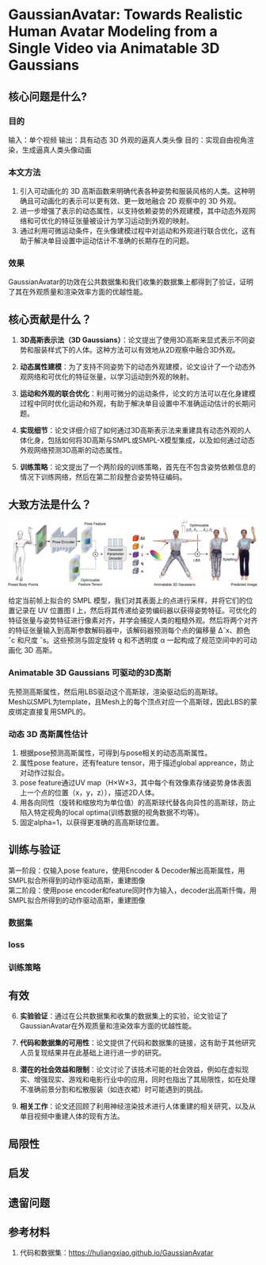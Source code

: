 # GaussianAvatar: Towards Realistic Human Avatar Modeling from a Single Video via Animatable 3D Gaussians

## 核心问题是什么?



### 目的

输入：单个视频
输出：具有动态 3D 外观的逼真人类头像
目的：实现自由视角渲染，生成逼真人类头像动画

### 本文方法

1. 引入可动画化的 3D 高斯函数来明确代表各种姿势和服装风格的人类。这种明确且可动画化的表示可以更有效、更一致地融合 2D 观察中的 3D 外观。
2. 进一步增强了表示的动态属性，以支持依赖姿势的外观建模，其中动态外观网络和可优化的特征张量被设计为学习运动到外观的映射。
3. 通过利用可微运动条件，在头像建模过程中对运动和外观进行联合优化，这有助于解决单目设置中运动估计不准确的长期存在的问题。 

### 效果

GaussianAvatar的功效在公共数据集和我们收集的数据集上都得到了验证，证明了其在外观质量和渲染效率方面的优越性能。

## 核心贡献是什么？

1.  **3D高斯表示法（3D Gaussians）**：论文提出了使用3D高斯来显式表示不同姿势和服装样式下的人体。这种方法可以有效地从2D观察中融合3D外观。

2.  **动态属性建模**：为了支持不同姿势下的动态外观建模，论文设计了一个动态外观网络和可优化的特征张量，以学习运动到外观的映射。

3.  **运动和外观的联合优化**：利用可微分的运动条件，论文的方法可以在化身建模过程中同时优化运动和外观，有助于解决单目设置中不准确运动估计的长期问题。

4.  **实现细节**：论文详细介绍了如何通过3D高斯表示法来重建具有动态外观的人体化身，包括如何将3D高斯与SMPL或SMPL-X模型集成，以及如何通过动态外观网络预测3D高斯的动态属性。

5.  **训练策略**：论文提出了一个两阶段的训练策略，首先在不包含姿势依赖信息的情况下训练网络，然后在第二阶段整合姿势特征编码。

## 大致方法是什么？

![](./assets/82d375fd34be9159c016cd90b45fa271_3_Figure_2_101110372.png)

给定当前帧上拟合的 SMPL 模型，我们对其表面上的点进行采样，并将它们的位置记录在 UV 位置图 I 上，然后将其传递给姿势编码器以获得姿势特征。可优化的特征张量与姿势特征进行像素对齐，并学会捕捉人类的粗糙外观。然后将两个对齐的特征张量输入到高斯参数解码器中，该解码器预测每个点的偏移量 Δˆx、颜色 ˆc 和尺度 ˆs。这些预测与固定旋转 q 和不透明度 α 一起构成了规范空间中的可动画化 3D 高斯。

### Animatable 3D Gaussians 可驱动的3D高斯

先预测高斯属性，然后用LBS驱动这个高斯球，渲染驱动后的高斯球。  
Mesh以SMPL为template，且Mesh上的每个顶点对应一个高斯球，因此LBS的蒙皮绑定直接复用SMPL的。  

### 动态 3D 高斯属性估计

1. 根据pose预测高斯属性，可得到与pose相关的动态高斯属性。  
2. 属性pose feature，还有feature tensor，用于描述global appreance，防止对动作过拟合。  
3. pose feature通过UV map（H×W×3，其中每个有效像素存储姿势身体表面上一个点的位置（x，y，z）），描述2D人体。  
4. 用各向同性（旋转和缩放均为单位值）的高斯球代替各向异性的高斯球，防止陷入特定视角的local optima(训练数据的视角数据不均等)。  
5. 固定alpha=1，以获得更准确的高高斯球位置。  

## 训练与验证

第一阶段：仅输入pose feature，使用Encoder & Decoder解出高斯属性，用SMPL拟合所得到的动作驱动高斯，重建图像  
第二阶段：使用pose encoder和feature同时作为输入，decoder出高斯忏悔，用SMPL拟合所得到的动作驱动高斯，重建图像  


### 数据集

### loss

### 训练策略

## 有效

6.  **实验验证**：通过在公共数据集和收集的数据集上的实验，论文验证了GaussianAvatar在外观质量和渲染效率方面的优越性能。

7.  **代码和数据集的可用性**：论文提供了代码和数据集的链接，这有助于其他研究人员复现结果并在此基础上进行进一步的研究。

8.  **潜在的社会效益和限制**：论文讨论了该技术可能的社会效益，例如在虚拟现实、增强现实、游戏和电影行业中的应用，同时也指出了其局限性，如在处理不准确前景分割和松散服装（如连衣裙）时可能遇到的挑战。

9.  **相关工作**：论文还回顾了利用神经渲染技术进行人体重建的相关研究，以及从单目视频中重建人体的现有方法。

## 局限性

## 启发

## 遗留问题

## 参考材料

1. 代码和数据集：https://huliangxiao.github.io/GaussianAvatar
